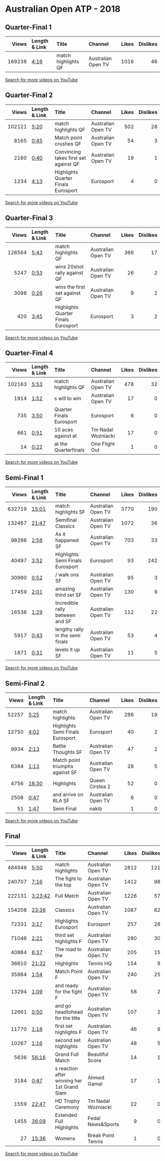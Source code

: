
# Australian Open ATP - 2018
    
## Quarter-Final 1
|   Views | Length & Link                                       | Title               | Channel            |   Likes |   Dislikes |
|--------:|:----------------------------------------------------|:--------------------|:-------------------|--------:|-----------:|
|  169238 | [4:16](https://www.youtube.com/watch?v=C_LjBcV83IM) | match highlights QF | Australian Open TV |    1016 |         46 |

[Search for more videos on YouTube](https://www.youtube.com/results?search_query=%22australian+open%22+%22Halep%22+%22Pliskova%22+%222018%22+%22highlights%22)     

## Quarter-Final 2
|   Views | Length & Link                                       | Title                                   | Channel            |   Likes |   Dislikes |
|--------:|:----------------------------------------------------|:----------------------------------------|:-------------------|--------:|-----------:|
|  102121 | [5:20](https://www.youtube.com/watch?v=jWKXTvPWu8k) | match highlights QF                     | Australian Open TV |     502 |         28 |
|    8165 | [0:45](https://www.youtube.com/watch?v=C6hc_m9j3OI) | Match point  crushes  QF                | Australian Open TV |      54 |          3 |
|    2160 | [0:40](https://www.youtube.com/watch?v=JLhXXah_iGk) | Convincing  takes first set against  QF | Australian Open TV |      19 |          1 |
|    1234 | [4:13](https://www.youtube.com/watch?v=n9EI3SAocoA) | Highlights    Quarter Finals  Eurosport | Eurosport          |       4 |          0 |

[Search for more videos on YouTube](https://www.youtube.com/results?search_query=%22australian+open%22+%22Kerber%22+%22Keys%22+%222018%22+%22highlights%22)     

## Quarter-Final 3
|   Views | Length & Link                                       | Title                                   | Channel            |   Likes |   Dislikes |
|--------:|:----------------------------------------------------|:----------------------------------------|:-------------------|--------:|-----------:|
|  128564 | [5:43](https://www.youtube.com/watch?v=eHEwkvFFBII) | match highlights QF                     | Australian Open TV |     366 |         17 |
|    5247 | [0:53](https://www.youtube.com/watch?v=VrdFOBew19s) | wins 20shot rally against  QF           | Australian Open TV |      26 |          2 |
|    3098 | [0:26](https://www.youtube.com/watch?v=8gXa_wzZhOs) | wins the first set against  QF          | Australian Open TV |       9 |          2 |
|     420 | [3:45](https://www.youtube.com/watch?v=57A0os4XEAM) | Highlights    Quarter Finals  Eurosport | Eurosport          |       3 |          2 |

[Search for more videos on YouTube](https://www.youtube.com/results?search_query=%22australian+open%22+%22Mertens%22+%22Svitolina%22+%222018%22+%22highlights%22)     

## Quarter-Final 4
|   Views | Length & Link                                       | Title                     | Channel            |   Likes |   Dislikes |
|--------:|:----------------------------------------------------|:--------------------------|:-------------------|--------:|-----------:|
|  102163 | [5:53](https://www.youtube.com/watch?v=sleEZ3wVid4) | match highlights QF       | Australian Open TV |     478 |         32 |
|    1914 | [1:52](https://www.youtube.com/watch?v=qa11ha0yPNQ) | s will to win             | Australian Open TV |      17 |          0 |
|     735 | [3:50](https://www.youtube.com/watch?v=Y3BHadgLpeQ) | Quarter Finals  Eurosport | Eurosport          |       6 |          0 |
|     661 | [0:51](https://www.youtube.com/watch?v=X5cnYCppzvw) | 10 aces against   at      | Tm Nadal Wozniacki |      17 |          0 |
|      14 | [0:22](https://www.youtube.com/watch?v=gN3KTgf4z8w) | at the   Quarterfinals    | One Flight Out     |       1 |          0 |

[Search for more videos on YouTube](https://www.youtube.com/results?search_query=%22australian+open%22+%22Wozniacki%22+%22Navarro%22+%222018%22+%22highlights%22)     

## Semi-Final 1
|   Views | Length & Link                                        | Title                                | Channel            |   Likes |   Dislikes |
|--------:|:-----------------------------------------------------|:-------------------------------------|:-------------------|--------:|-----------:|
|  632719 | [15:01](https://www.youtube.com/watch?v=UEb1mg8mtSg) | match highlights SF                  | Australian Open TV |    3770 |        190 |
|  132467 | [21:47](https://www.youtube.com/watch?v=Q1e-BL1CEd4) | Semifinal   Classics                 | Australian Open TV |    1072 |         36 |
|   98286 | [2:58](https://www.youtube.com/watch?v=VQ4gp86_uwY)  | As it happened  SF                   | Australian Open TV |     703 |         33 |
|   40497 | [3:52](https://www.youtube.com/watch?v=1upghRMGPVI)  | Highlights    Semi Finals  Eurosport | Eurosport          |      93 |        242 |
|   30990 | [0:52](https://www.youtube.com/watch?v=9uAtZjGp5vg)  | /  walk ons SF                       | Australian Open TV |      95 |          3 |
|   17459 | [2:01](https://www.youtube.com/watch?v=td69JPCpGxE)  | amazing third set SF                 | Australian Open TV |     130 |          9 |
|   16536 | [1:29](https://www.youtube.com/watch?v=8ARetsBy24o)  | Incredible rally between  and  SF    | Australian Open TV |     112 |         22 |
|    5917 | [0:43](https://www.youtube.com/watch?v=xxL-A-AIlCo)  | lengthy rally in the semi finals     | Australian Open TV |      53 |          4 |
|    1871 | [0:31](https://www.youtube.com/watch?v=NDaMBzTUafw)  | levels it up SF                      | Australian Open TV |      11 |          5 |

[Search for more videos on YouTube](https://www.youtube.com/results?search_query=%22australian+open%22+%22Halep%22+%22Kerber%22+%222018%22+%22highlights%22)     

## Semi-Final 2
|   Views | Length & Link                                        | Title                                | Channel            |   Likes |   Dislikes |
|--------:|:-----------------------------------------------------|:-------------------------------------|:-------------------|--------:|-----------:|
|   52257 | [5:25](https://www.youtube.com/watch?v=aiAGYF_6BvA)  | match highlights                     | Australian Open TV |     286 |         19 |
|   12750 | [4:02](https://www.youtube.com/watch?v=xHbUzf9i4-8)  | Highlights    Semi Finals  Eurosport | Eurosport          |      40 |          2 |
|    9934 | [2:13](https://www.youtube.com/watch?v=qMmxXZ_QrE8)  | Battle Thoughts  SF                  | Australian Open TV |      47 |          2 |
|    6384 | [1:13](https://www.youtube.com/watch?v=PfgA3c1lmbI)  | Match point  triumphs against  SF    | Australian Open TV |      28 |          5 |
|    4756 | [16:30](https://www.youtube.com/watch?v=OhUF0I1_WZE) | Highlights                           | Queen Cirstea 2    |      52 |          0 |
|    2508 | [0:47](https://www.youtube.com/watch?v=BMarJAKWJDk)  | and  arrive on RLA SF                | Australian Open TV |       6 |          0 |
|      51 | [1:47](https://www.youtube.com/watch?v=pb2fC3LIsaM)  | Semi Final                           | nakib              |       1 |          0 |

[Search for more videos on YouTube](https://www.youtube.com/results?search_query=%22australian+open%22+%22Wozniacki%22+%22Mertens%22+%222018%22+%22highlights%22)     

## Final
|   Views | Length & Link                                          | Title                                       | Channel            |   Likes |   Dislikes |
|--------:|:-------------------------------------------------------|:--------------------------------------------|:-------------------|--------:|-----------:|
|  484948 | [5:50](https://www.youtube.com/watch?v=IO0EDrI0A6U)    | match highlights                            | Australian Open TV |    2812 |        121 |
|  240707 | [7:16](https://www.youtube.com/watch?v=kGdHxy6EdlA)    | The fight to the top                        | Australian Open TV |    1412 |         98 |
|  222131 | [3:23:42](https://www.youtube.com/watch?v=ubngBLZUqQM) | Full Match                                  | Australian Open TV |    1226 |         57 |
|  154208 | [23:38](https://www.youtube.com/watch?v=qoUYWiclqx0)   | Classics                                    | Australian Open TV |    1087 |         62 |
|   72331 | [3:17](https://www.youtube.com/watch?v=SUWsQksHDww)    | Highlights      Eurosport                   | Eurosport          |     257 |         28 |
|   71046 | [2:21](https://www.youtube.com/watch?v=AZws0Jkwx-A)    | third set highlights F                      | Australian Open TV |     280 |         30 |
|   40884 | [6:37](https://www.youtube.com/watch?v=2Fb82-YhfEc)    | The road to the                             | Australian Open TV |     205 |         15 |
|   36610 | [21:32](https://www.youtube.com/watch?v=AeHVWDMI9NM)   | Highlights                                  | Tennis HQ          |     154 |          9 |
|   35884 | [1:54](https://www.youtube.com/watch?v=5XoIcv8ojE8)    | Match Point    F                            | Australian Open TV |     240 |         25 |
|   13294 | [1:09](https://www.youtube.com/watch?v=KK6dEUEysXI)    | and  ready for the fight F                  | Australian Open TV |      58 |          2 |
|   12661 | [0:50](https://www.youtube.com/watch?v=CVkIHacz_xE)    | and  go headtohead for the title            | Australian Open TV |     107 |          2 |
|   11770 | [1:18](https://www.youtube.com/watch?v=ieVhKSz3O7A)    | first set highlights F                      | Australian Open TV |      46 |          9 |
|   10267 | [1:16](https://www.youtube.com/watch?v=fp5W7X5vAMg)    | second set highlights                       | Australian Open TV |      48 |          5 |
|    5636 | [56:16](https://www.youtube.com/watch?v=eEFYCagQYZU)   | Grand  Full Match                           | Beautiful Score    |      14 |          1 |
|    3184 | [0:47](https://www.youtube.com/watch?v=pqiTp6JbROo)    | s reaction after winning her 1st Grand Slam | Ahmed Gamal        |      17 |          1 |
|    1559 | [22:47](https://www.youtube.com/watch?v=Oqsdgo1K490)   | HD      Trophy Ceremony                     | Tm Nadal Wozniacki |      22 |          0 |
|    1455 | [36:09](https://www.youtube.com/watch?v=Ewv-YHRwF8c)   | Extended Full Highlights                    | Fedal News&Sports  |       9 |          0 |
|      27 | [15:36](https://www.youtube.com/watch?v=BDAqdHLGPh8)   | Womens                                      | Break Point Tennis |       1 |          0 |

[Search for more videos on YouTube](https://www.youtube.com/results?search_query=%22australian+open%22+%22Wozniacki%22+%22Halep%22+%222018%22+%22highlights%22)     
